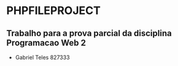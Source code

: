 ﻿# PHPFILEPROJECT

## Trabalho para a prova parcial da disciplina Programacao Web 2
- Gabriel Teles 827333
